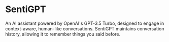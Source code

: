 # SentiGPT
An AI assistant powered by OpenAI's GPT-3.5 Turbo, designed to engage in context-aware, human-like conversations. SentiGPT maintains conversation history, allowing it to remember things you said before.
